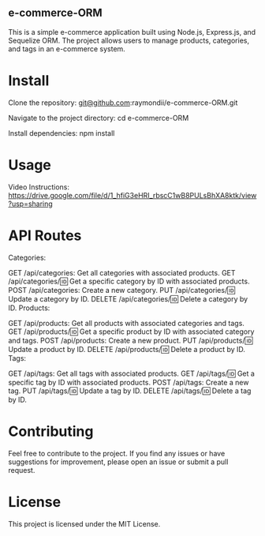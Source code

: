 ## e-commerce-ORM
This is a simple e-commerce application built using Node.js, Express.js, and Sequelize ORM. The project allows users to manage products, categories, and tags in an e-commerce system.

# Install
Clone the repository: git@github.com:raymondii/e-commerce-ORM.git

Navigate to the project directory: cd e-commerce-ORM

Install dependencies: npm install

# Usage
Video Instructions: https://drive.google.com/file/d/1_hfiG3eHRI_rbscC1wB8PULsBhXA8ktk/view?usp=sharing

# API Routes
Categories:

GET /api/categories: Get all categories with associated products.
GET /api/categories/:id: Get a specific category by ID with associated products.
POST /api/categories: Create a new category.
PUT /api/categories/:id: Update a category by ID.
DELETE /api/categories/:id: Delete a category by ID.
Products:

GET /api/products: Get all products with associated categories and tags.
GET /api/products/:id: Get a specific product by ID with associated category and tags.
POST /api/products: Create a new product.
PUT /api/products/:id: Update a product by ID.
DELETE /api/products/:id: Delete a product by ID.
Tags:

GET /api/tags: Get all tags with associated products.
GET /api/tags/:id: Get a specific tag by ID with associated products.
POST /api/tags: Create a new tag.
PUT /api/tags/:id: Update a tag by ID.
DELETE /api/tags/:id: Delete a tag by ID.

# Contributing
Feel free to contribute to the project. If you find any issues or have suggestions for improvement, please open an issue or submit a pull request.

# License
This project is licensed under the MIT License.